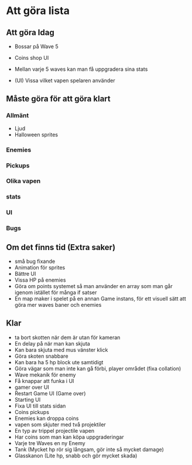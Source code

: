 # Att göra lista

## Att göra Idag
* Bossar på Wave 5 

* Coins shop UI
* Mellan varje 5 waves kan man få uppgradera sina stats 
* (UI) Vissa vilket vapen spelaren använder 
## Måste göra för att göra klart 
### Allmänt
* Ljud
* Halloween sprites 

### Enemies

### Pickups

### Olika vapen

### stats 

### UI

### Bugs 


## Om det finns tid (Extra saker)
* små bug fixande 
* Animation för sprites 
* Bättre UI
* Vissa HP på enemies 
* Göra om points systemet så man använder en array som man går igenom istället för många if satser
* En map maker i spelet på en annan Game instans, för ett visuell sätt att göra mer waves baner och enemies


## Klar 
* ta bort skotten när dem är utan för kameran  
* En delay på när man kan skjuta 
* Kan bara skjuta med mus vänster klick 
* Göra skoten snabbare 
* Kan bara ha 5 hp block ute samtidigt 
* Göra vägar som man inte kan gå förbi, player området (fixa collation)
* Wave mekanik för enemy
* Få knappar att funka i UI
* gamer over UI
* Restart Game UI (Game over)
* Starting UI
* Fixa UI till stats sidan
* Coins pickups
* Enemies kan droppa coins 
* vapen som skjuter med två projektiler 
* En typ av trippel projectile vapen
* Har coins som man kan köpa uppgraderingar
* Varje tre Waves en ny Enemy 
* Tank (Mycket hp rör sig långsam, gör inte så mycket damage)
* Glasskanon (Lite hp, snabb och gör mycket skada)
